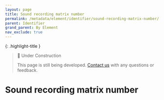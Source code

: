 ```yaml
---
layout: page
title: Sound recording matrix number
permalink: /metadata/element/identifier/sound-recording-matrix-number/
parent: Identifier
grand_parent: By Element
nav_exclude: true
---
```


{: .highlight-title }
> 🚧 Under Construction
>
> This page is still being developed. [Contact us](/metadata-documentation/contact/) with any questions or feedback.

# Sound recording matrix number